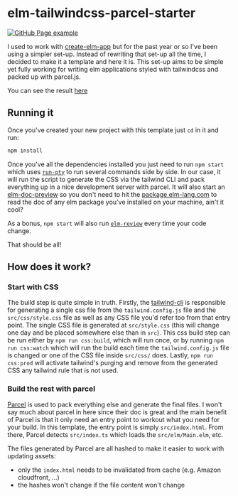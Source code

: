 # elm-tailwindcss-parcel-starter

[![GitHub Page example](https://github.com/leojpod/elm-tailwindcss-parcel-starter/actions/workflows/build_and_deploy.yml/badge.svg)](https://github.com/leojpod/elm-tailwindcss-parcel-starter/actions/workflows/build_and_deploy.yml)

I used to work with [create-elm-app](https://github.com/halfzebra/create-elm-app)
but for the past year or so I've been using a simpler set-up.
Instead of rewriting that set-up all the time, I decided to make it a template
and here it is.
This set-up aims to be simple yet fully working for writing elm applications
styled with tailwindcss and packed up with parcel.js.

You can see the result [here](https://leojpod.github.io/elm-tailwindcss-parcel-starter)

## Running it

Once you've created your new project with this template just `cd` in it and run:

```sh
npm install
```

Once you've all the dependencies installed you just need to run `npm start`
which uses [`run-pty`](https://github.com/lydell/run-pty) to run several
commands side by side. In our case, it will run the script to generate the CSS
via the tailwind CLI and pack everything up in a nice development server with parcel.
It will also start an [elm-doc-preview](https://github.com/dmy/elm-doc-preview)
so you don't need to hit the [package.elm-lang.com](package.elm-lang.com) to
read the doc of any elm package you've installed on your machine, ain't it cool?

As a bonus, `npm start` will also run [`elm-review`](https://github.com/jfmengels/elm-review/)
every time your code change.

That should be all!

## How does it work?

### Start with CSS

The build step is quite simple in truth. Firstly, the
[tailwind-cli](http://tailwindcss.com/) is responsible for generating a single
css file from the `tailwind.config.js` file and the `src/css/style.css`
file as well as any CSS file you'd refer too from that entry point.
The single CSS file is generated at `src/style.css` (this will change one day
and be placed somewhere else than in `src`).
This css build step can be run either by `npm run css:build`, which will run
once, or by running `npm run css:watch` which will run the build each time the
`tailwind.config.js` file is changed or one of the CSS file inside `src/css/` does.
Lastly, `npm run css:prod` will activate tailwind's purging and remove from the
generated CSS any tailwind rule that is not used.

### Build the rest with parcel

[Parcel](parceljs.org) is used to pack everything else and generate the final
files. I won't say much about parcel in here since their doc is great and the
main benefit of Parcel is that it only need an entry point to workout what you
need for your build. In this template, the entry point is simply
`src/index.html`. From there, Parcel detects `src/index.ts` which loads the
`src/elm/Main.elm`, etc.

The files generated by Parcel are all hashed to make it easier to work with
updating assets:

- only the `index.html` needs to be invalidated from cache (e.g. Amazon cloudfront, ...)
- the hashes won't change if the file content won't change
